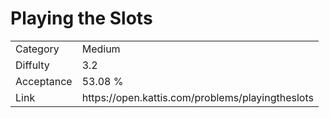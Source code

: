 # Playing the Slots

<table>
    <tr>
        <td>Category</td>
        <td>Medium</td>
    </tr>
    <tr>
        <td>Diffulty</td>
        <td>3.2</td>
    </tr>
    <tr>
        <td>Acceptance</td>
        <td>53.08 %</td>
    </tr>
    <tr>
        <td>Link</td>
        <td>https://open.kattis.com/problems/playingtheslots</td>
    </tr>
</table>